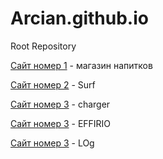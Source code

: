 # Arcian.github.io
Root Repository

  [Сайт номер 1](Arcian.github.io/tannergoods/) - магазин напитков
   
  [Сайт номер 2](Arcian.github.io/Surf/ "D") - Surf

  [Сайт номер 3](Arcian.github.io/ChargerCustoms/ "D") - charger

  [Сайт номер 3](Arcian.github.io/oke2/ "D") - EFFIRIO
  
  [Сайт номер 3](Arcian.github.io/project/ "D") - LOg
